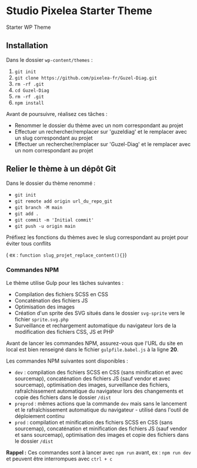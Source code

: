 # Studio Pixelea Starter Theme
Starter WP Theme

## Installation
Dans le dossier `wp-content/themes` : 
1. `git init`
2. `git clone https://github.com/pixelea-fr/Guzel-Diag.git`
3. `rm -rf .git`
4. `cd Guzel-Diag`
5. `rm -rf .git`
6. `npm install`

Avant de poursuivre, réalisez ces tâches : 
- Renommer le dossier du thème avec un nom correspondant au projet
- Effectuer un rechercher/remplacer sur 'guzeldiag' et le remplacer avec un slug correspondant au projet
- Effectuer un rechercher/remplacer sur 'Guzel-Diag' et le remplacer avec un nom correspondant au projet

## Relier le thème à un dépôt Git
Dans le dossier du thème renommé : 
- `git init`
- `git remote add origin url_du_repo_git`
- `git branch -M main`
- `git add .`
- `git commit -m 'Initial commit'`
- `git push -u origin main`


Préfixez les fonctions du thèmes avec le slug correspondant au projet pour éviter tous conflits 

( ex : `function slug_projet_replace_content(){}`)

### Commandes NPM
Le thème utilise Gulp pour les tâches suivantes : 
- Compilation des fichiers SCSS en CSS
- Concaténation des fichiers JS
- Optimisation des images
- Création d'un sprite des SVG situés dans le dossier `svg-sprite` vers le fichier `sprite.svg.php`
- Surveillance et rechargement automatique du navigateur lors de la modification des fichiers CSS, JS et PHP

Avant de lancer les commandes NPM, assurez-vous que l'URL du site en local est bien renseigné dans le fichier `gulpfile.babel.js` à la ligne __20__.

Les commandes NPM suivantes sont disponibles : 
- `dev` : compilation des fichiers SCSS en CSS (sans minification et avec sourcemap), concaténation des fichiers JS (sauf vendor et avec sourcemap), optimisation des images, surveillance des fichiers, rafraîchissement automatique du navigateur lors des changements et copie des fichiers dans le dossier `/dist`
- `preprod` : mêmes actions que la commande `dev` mais sans le lancement et le rafraîchissement automatique du navigateur - utilisé dans l'outil de déploiement continu
- `prod` : compilation et minification des fichiers SCSS en CSS (sans sourcemap), concaténation et minification des fichiers JS (sauf vendor et sans sourcemap), optimisation des images et copie des fichiers dans le dossier `/dist`

__Rappel :__ Ces commandes sont à lancer avec `npm run` avant, ex : `npm run dev` et peuvent être interrompues avec `ctrl + c`